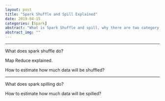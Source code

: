 ```yaml
---
layout: post
title: "Spark Shuffle and Spill Explained"
date: 2019-04-15
categories: [Spark]
abstract: "What is Spark Shuffle and spill, why there are two category on spark UI and how are they differed? Also how to understand why system shuffled that much data or spilled that much data to my spark.local.dir? This post tries to explain all above questions."
abstract_img: ""
---
```


***
What does spark shuffle do?

Map Reduce explained.

How to estimate how much data will be shuffled?

***
What does spark spilling do?

How to estimate how much data will be spilled?